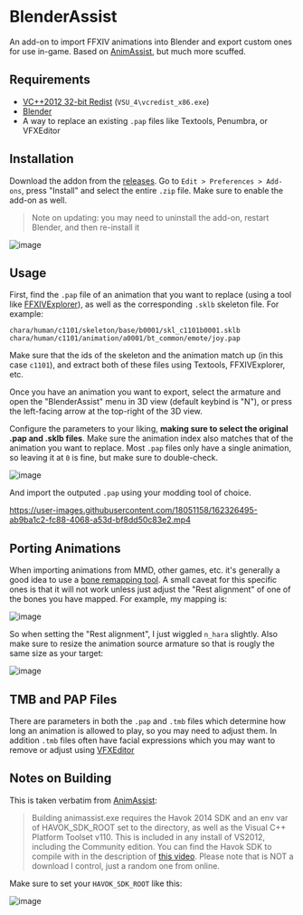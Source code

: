# BlenderAssist

An add-on to import FFXIV animations into Blender and export custom ones for use in-game. Based on [AnimAssist](https://github.com/lmcintyre/AnimAssist), but much more scuffed.

## Requirements

- [VC++2012 32-bit Redist](https://www.microsoft.com/en-us/download/details.aspx?id=30679#) (`VSU_4\vcredist_x86.exe`)
- [Blender](https://www.blender.org/)
- A way to replace an existing `.pap` files like Textools, Penumbra, or VFXEditor 

## Installation
Download the addon from the [releases](https://github.com/0ceal0t/BlenderAssist/releases). Go to `Edit > Preferences > Add-ons`, press "Install" and select the entire `.zip` file. Make sure to enable the add-on as well.

> Note on updating: you may need to uninstall the add-on, restart Blender, and then re-install it

![image](https://user-images.githubusercontent.com/18051158/162598790-56386e08-6182-4691-90b3-ebfc0f88cf9f.png)

## Usage

First, find the `.pap` file of an animation that you want to replace (using a tool like [FFXIVExplorer](https://github.com/goaaats/ffxiv-explorer-fork/tree/index2)), as well as the corresponding `.sklb` skeleton file. For example:

```
chara/human/c1101/skeleton/base/b0001/skl_c1101b0001.sklb
chara/human/c1101/animation/a0001/bt_common/emote/joy.pap
```
Make sure that the ids of the skeleton and the animation match up (in this case `c1101`), and extract both of these files using Textools, FFXIVExplorer, etc.

Once you have an animation you want to export, select the armature and open the "BlenderAssist" menu in 3D view (default keybind is "N"), or press the left-facing arrow at the top-right of the 3D view.

Configure the parameters to your liking, **making sure to select the original .pap and .sklb files**. Make sure the animation index also matches that of the animation you want to replace. Most `.pap` files only have a single animation, so leaving it at `0` is fine, but make sure to double-check.

![image](https://user-images.githubusercontent.com/18051158/162598885-6a85dc66-ac38-4f3b-8501-ab7abc2f5ed3.png)

And import the outputed `.pap` using your modding tool of choice.

https://user-images.githubusercontent.com/18051158/162326495-ab9ba1c2-fc88-4068-a53d-bf8dd50c83e2.mp4

## Porting Animations

When importing animations from MMD, other games, etc. it's generally a good idea to use a [bone remapping tool](https://github.com/Mwni/blender-animation-retargeting). A small caveat for this specific ones is that it will not work unless just adjust the "Rest alignment" of one of the bones you have mapped. For example, my mapping is:

![image](https://user-images.githubusercontent.com/18051158/162326747-87837006-276d-4436-ba15-6abe2b23652f.png)

So when setting the "Rest alignment", I just wiggled `n_hara` slightly. Also make sure to resize the animation source armature so that is rougly the same size as your target:

![image](https://user-images.githubusercontent.com/18051158/162326875-74f1c72d-999c-4cd8-a882-4d382ec65c92.png)

## TMB and PAP Files

There are parameters in both the `.pap` and `.tmb` files which determine how long an animation is allowed to play, so you may need to adjust them. In addition `.tmb` files often have facial expressions which you may want to remove or adjust using [VFXEditor](https://github.com/0ceal0t/Dalamud-VFXEditor)

## Notes on Building

This is taken verbatim from [AnimAssist](https://github.com/lmcintyre/AnimAssist#building):

> Building animassist.exe requires the Havok 2014 SDK and an env var of HAVOK_SDK_ROOT set to the directory, as well as the Visual C++ Platform Toolset v110. This is included in any install of VS2012, including the Community edition. You can find the Havok SDK to compile with in the description of [this video](https://www.youtube.com/watch?v=U88C9K-mSHs). Please note that is NOT a download I control, just a random one from online.

Make sure to set your `HAVOK_SDK_ROOT` like this:

![image](https://user-images.githubusercontent.com/18051158/162323294-f6eacc56-7efc-4cf4-9247-ac3888ee865a.png)
